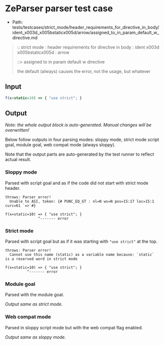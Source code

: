 # ZeParser parser test case

- Path: tests/testcases/strict_mode/header_requirements_for_directive_in_body/ident_x003d_x005bstaticx005d/arrow/assigned_to_in_param_default_w_directive.md

> :: strict mode : header requirements for directive in body : ident x003d x005bstaticx005d : arrow
>
> ::> assigned to in param default w directive
>
> the default (always) causes the error, not the usage, but whatever

## Input


`````js
f(x=static=10) => { "use strict"; }
`````

## Output

_Note: the whole output block is auto-generated. Manual changes will be overwritten!_

Below follow outputs in four parsing modes: sloppy mode, strict mode script goal, module goal, web compat mode (always sloppy).

Note that the output parts are auto-generated by the test runner to reflect actual result.

### Sloppy mode

Parsed with script goal and as if the code did not start with strict mode header.

`````
throws: Parser error!
  Unable to ASI, token: {# PUNC_EQ_GT : nl=N ws=N pos=15:17 loc=15:1 curc=61 `=>`#}

f(x=static=10) => { "use strict"; }
               ^------- error
`````

### Strict mode

Parsed with script goal but as if it was starting with `"use strict"` at the top.

`````
throws: Parser error!
  Cannot use this name (static) as a variable name because: `static` is a reserved word in strict mode

f(x=static=10) => { "use strict"; }
          ^------- error
`````


### Module goal

Parsed with the module goal.

_Output same as strict mode._

### Web compat mode

Parsed in sloppy script mode but with the web compat flag enabled.

_Output same as sloppy mode._
